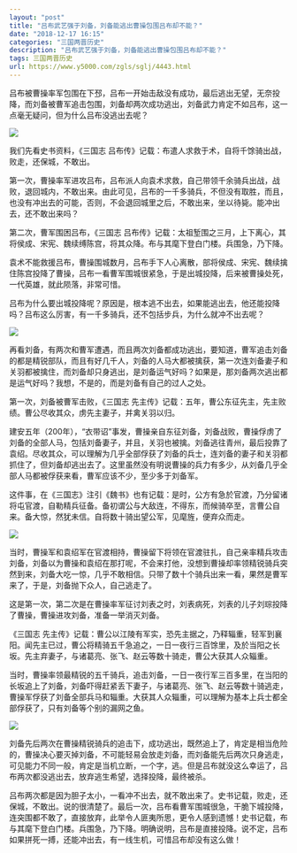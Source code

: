 ```yaml
---
layout: "post"
title: "吕布武艺强于刘备，刘备能逃出曹操包围吕布却不能？"
date: "2018-12-17 16:15"
categories: "三国两晋历史"
description: "吕布武艺强于刘备，刘备能逃出曹操包围吕布却不能？"
tags: 三国两晋历史
url: https://www.y5000.com/zgls/sglj/4443.html
---
```






吕布被曹操率军包围在下邳，吕布一开始击敌没有成功，最后逃出无望，无奈投降，而刘备被曹军追击包围，刘备却两次成功逃出，刘备武力肯定不如吕布，这一点毫无疑问，但为什么吕布没逃出去呢？

![](https://img.y5000.com/uploads/allimg/161102/1534415224-0.jpg)

我们先看史书资料，《三国志 吕布传》记载：布遣人求救于术，自将千馀骑出战，败走，还保城，不敢出。

第一次，曹操率军进攻吕布，吕布派人向袁术求救，自己带领千余骑兵出战，战败，退回城内，不敢出来。由此可见，吕布的一千多骑兵，不但没有取胜，而且，也没有冲出去的可能，否则，不会退回城里之后，不敢出来，坐以待毙。能冲出去，还不敢出来吗？

第二次，曹军围困吕布，《三国志 吕布传》记载：太祖堑围之三月，上下离心，其将侯成、宋宪、魏续缚陈宫，将其众降。布与其麾下登白门楼。兵围急，乃下降。

袁术不能救援吕布，曹操围城数月，吕布手下人心离散，部将侯成、宋宪、魏续擒住陈宫投降了曹操，吕布一看曹军围城很紧急，于是出城投降，后来被曹操处死，一代英雄，就此陨落，非常可惜。

吕布为什么要出城投降呢？原因是，根本逃不出去，如果能逃出去，他还能投降吗？吕布这么厉害，有一千多骑兵，还不包括步兵，为什么就冲不出去呢？

![](https://img.y5000.com/uploads/allimg/161102/15344114U-1.jpg)

再看刘备，有两次和曹军遭遇，而且两次刘备都成功逃出，要知道，曹军追击刘备的都是精锐部队，而且有好几千人，刘备的人马大都被擒获，第一次连刘备妻子和关羽都被擒住，而刘备却只身逃出，是刘备运气好吗？如果是，那刘备两次逃出都是运气好吗？我想，不是的，而是刘备有自己的过人之处。

第一次，刘备被曹军击败，《三国志 先主传》记载：五年，曹公东征先主，先主败绩。曹公尽收其众，虏先主妻子，并禽关羽以归。

建安五年（200年），“衣带诏”事发，曹操亲自东征刘备，刘备战败，曹操俘虏了刘备的全部人马，包括刘备妻子，并且，关羽也被擒。刘备逃往青州，最后投靠了袁绍。尽收其众，可以理解为几乎全部俘获了刘备的兵士，连刘备的妻子和关羽都抓住了，但刘备却逃出去了。这里虽然没有明说曹操的兵力有多少，从刘备几乎全部人马都被俘获来看，曹军应该不少，至少多于刘备军。

这件事，在《三国志》注引《魏书》也有记载：是时，公方有急於官渡，乃分留诸将屯官渡，自勒精兵征备。备初谓公与大敌连，不得东，而候骑卒至，言曹公自来。备大惊，然犹未信。自将数十骑出望公军，见麾旌，便弃众而走。

![](https://img.y5000.com/uploads/allimg/161102/1534411641-2.jpg)

当时，曹操军和袁绍军在官渡相持，曹操留下将领在官渡驻扎，自己亲率精兵攻击刘备，刘备以为曹操和袁绍在那打呢，不会来打他，没想到曹操却率领精锐骑兵突然到来，刘备大吃一惊，几乎不敢相信。只带了数十个骑兵出来一看，果然是曹军来了，于是，刘备抛下众人，自己逃走了。

这是第一次，第二次是在曹操率军征讨刘表之时，刘表病死，刘表的儿子刘琮投降了曹操，曹操进攻刘备，准备一举消灭刘备。

《三国志
先主传》记载：曹公以江陵有军实，恐先主据之，乃释辎重，轻军到襄阳。闻先主已过，曹公将精骑五千急追之，一日一夜行三百馀里，及於当阳之长坂。先主弃妻子，与诸葛亮、张飞、赵云等数十骑走，曹公大获其人众辎重。

当时，曹操率领最精锐的五千骑兵，追击刘备，一日一夜行军三百多里，在当阳的长坂追上了刘备，刘备吓得赶紧丢下妻子，与诸葛亮、张飞、赵云等数十骑逃走，曹操军俘获了刘备全部兵马和辎重。大获其人众辎重，可以理解为基本上兵士都全部俘获了，只有刘备等个别的漏网之鱼。

![](https://img.y5000.com/uploads/allimg/161102/1534415229-3.jpg)

刘备先后两次在曹操精锐骑兵的追击下，成功逃出，既然追上了，肯定是相当危险的，曹操决心要灭掉刘备，不可能轻易会放走刘备，而刘备能先后两次只身逃走，可见能力不同一般，肯定是当机立断，一个字，逃。但是吕布就没这么幸运了，吕布两次都没逃出去，放弃逃生希望，选择投降，最终被杀。

吕布两次都是因为胆子太小，一看冲不出去，就不敢出来了。史书记载，败走，还保城，不敢出。说的很清楚了。最后一次，吕布看曹军围城很急，干脆下城投降，连突围都不敢了，直接放弃，此举令人匪夷所思，更令人感到遗憾！史书记载，布与其麾下登白门楼。兵围急，乃下降。明确说明，吕布是直接投降。说不定，吕布如果拼死一搏，还能冲出去，有一线生机，可惜吕布却没有这么做！

